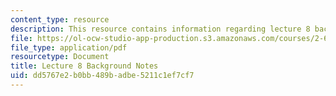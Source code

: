 ```yaml
---
content_type: resource
description: This resource contains information regarding lecture 8 background notes.
file: https://ol-ocw-studio-app-production.s3.amazonaws.com/courses/2-682-acoustical-oceanography-spring-2012/dd5767e2b0bb489badbe5211c1ef7cf7_MIT2_682S12_bglec08.pdf
file_type: application/pdf
resourcetype: Document
title: Lecture 8 Background Notes
uid: dd5767e2-b0bb-489b-adbe-5211c1ef7cf7
---
```

